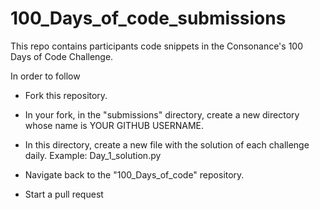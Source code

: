 # 100_Days_of_code_submissions

This repo contains participants code snippets in the Consonance's 100 Days of Code Challenge.

In order to follow

- Fork this repository.

- In your fork, in the "submissions" directory, create a new directory  whose name is YOUR GITHUB USERNAME.

- In this directory, create a new file with the solution of each challenge daily. Example: Day_1_solution.py

- Navigate back to the "100_Days_of_code" repository.

- Start a pull request



